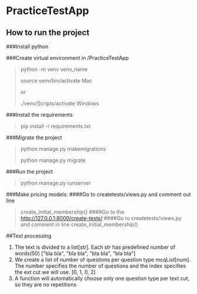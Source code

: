 # PracticeTestApp

## How to run the project


###Install python

###Create virtual environment in /PracticeTestApp
>python -m venv venv_name
> 
> source venv/bin/activate    Mac
> 
> or
> 
> ./venv/Scripts/activate     Windows

###Install the requirements
>pip install -r requirements.txt

###Migrate the project
>python manage.py makemigrations
> 
> python manage.py migrate

###Run the project
>python manage.py runserver

###Make pricing models:
####Go to createtests/views.py and comment out line
> create_initial_membership()
####Go to the http://127.0.0.1:8000/create-tests/
####Go to createtests/views.py and comment in line
> create_initial_membership()


##Text processing

1. The text is divided to a list[str]. Each str has predefined number of words(50)
["bla bla", "bla bla", "bla bla", "bla bla"]
2. We create a list of number of questions per question type mcqList[num]. 
The number specifies the number of questions and the index specifies the ext cut we will use. 
[0, 1, 0, 2]
3. A function will automatically choose only one question type per text cut, so they are no repetitions
















